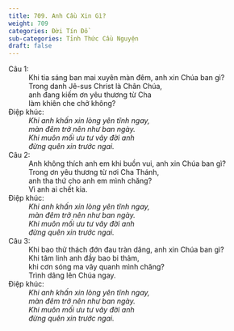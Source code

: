 ```yaml
---
title: 709. Anh Cầu Xin Gì?
weight: 709
categories: Đời Tín Đồ
sub-categories: Tỉnh Thức Cầu Nguyện
draft: false
---
```

<dl><dt>Câu 1:</dt><dd data-verse="1">Khi tia sáng ban mai xuyên màn đêm, anh xin Chúa ban gì? <br/>Trong danh Jê-sus Christ là Chân Chúa, <br/>anh đang kiếm ơn yêu thương từ Cha <br/>làm khiên che chở không? </dd><dt>Điệp khúc:</dt><dd data-chorus="1"><em>Khi anh khấn xin lòng yên tĩnh ngay, <br/>màn đêm trở nên như ban ngày. <br/>Khi muôn mối ưu tư vây đời anh <br/>đừng quên xin trước ngai. </em></dd><dt>Câu 2:</dt><dd data-verse="2">Anh không thích anh em khi buồn vui, anh xin Chúa ban gì? <br/>Trong ơn yêu thương từ nơi Cha Thánh, <br/>anh tha thứ cho anh em mình chăng? <br/>Vì anh ai chết kia. </dd><dt>Điệp khúc:</dt><dd data-chorus="1"><em>Khi anh khấn xin lòng yên tĩnh ngay, <br/>màn đêm trở nên như ban ngày. <br/>Khi muôn mối ưu tư vây đời anh <br/>đừng quên xin trước ngai. </em></dd><dt>Câu 3:</dt><dd data-verse="3">Khi bao thử thách đớn đau tràn dâng, anh xin Chúa ban gì? <br/>Khi tâm linh anh đầy bao bi thảm, <br/>khi cơn sóng ma vây quanh mình chăng? <br/>Trình dâng lên Chúa ngay. </dd><dt>Điệp khúc:</dt><dd data-chorus="1"><em>Khi anh khấn xin lòng yên tĩnh ngay, <br/>màn đêm trở nên như ban ngày. <br/>Khi muôn mối ưu tư vây đời anh <br/>đừng quên xin trước ngai. </em></dd></dl>